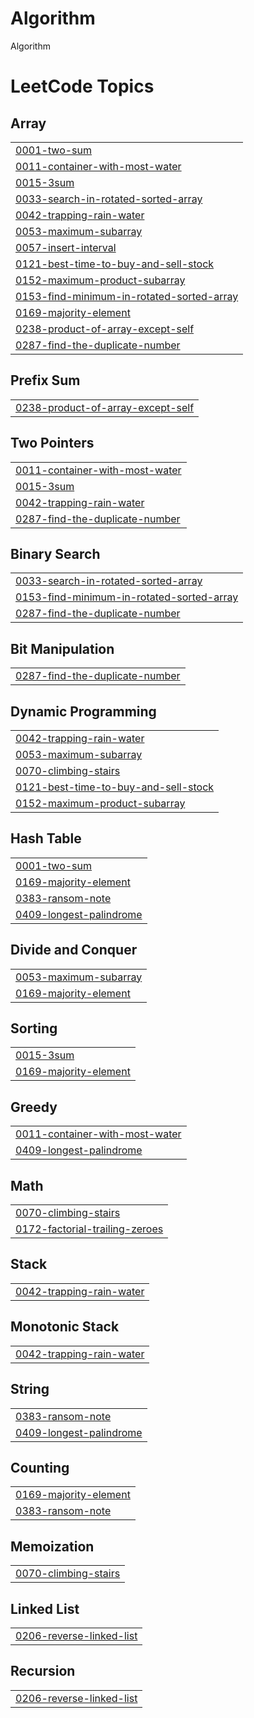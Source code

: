 # Algorithm
Algorithm

<!---LeetCode Topics Start-->
# LeetCode Topics
## Array
|  |
| ------- |
| [0001-two-sum](https://github.com/shinjuno123/Algorithm/tree/master/0001-two-sum) |
| [0011-container-with-most-water](https://github.com/shinjuno123/Algorithm/tree/master/0011-container-with-most-water) |
| [0015-3sum](https://github.com/shinjuno123/Algorithm/tree/master/0015-3sum) |
| [0033-search-in-rotated-sorted-array](https://github.com/shinjuno123/Algorithm/tree/master/0033-search-in-rotated-sorted-array) |
| [0042-trapping-rain-water](https://github.com/shinjuno123/Algorithm/tree/master/0042-trapping-rain-water) |
| [0053-maximum-subarray](https://github.com/shinjuno123/Algorithm/tree/master/0053-maximum-subarray) |
| [0057-insert-interval](https://github.com/shinjuno123/Algorithm/tree/master/0057-insert-interval) |
| [0121-best-time-to-buy-and-sell-stock](https://github.com/shinjuno123/Algorithm/tree/master/0121-best-time-to-buy-and-sell-stock) |
| [0152-maximum-product-subarray](https://github.com/shinjuno123/Algorithm/tree/master/0152-maximum-product-subarray) |
| [0153-find-minimum-in-rotated-sorted-array](https://github.com/shinjuno123/Algorithm/tree/master/0153-find-minimum-in-rotated-sorted-array) |
| [0169-majority-element](https://github.com/shinjuno123/Algorithm/tree/master/0169-majority-element) |
| [0238-product-of-array-except-self](https://github.com/shinjuno123/Algorithm/tree/master/0238-product-of-array-except-self) |
| [0287-find-the-duplicate-number](https://github.com/shinjuno123/Algorithm/tree/master/0287-find-the-duplicate-number) |
## Prefix Sum
|  |
| ------- |
| [0238-product-of-array-except-self](https://github.com/shinjuno123/Algorithm/tree/master/0238-product-of-array-except-self) |
## Two Pointers
|  |
| ------- |
| [0011-container-with-most-water](https://github.com/shinjuno123/Algorithm/tree/master/0011-container-with-most-water) |
| [0015-3sum](https://github.com/shinjuno123/Algorithm/tree/master/0015-3sum) |
| [0042-trapping-rain-water](https://github.com/shinjuno123/Algorithm/tree/master/0042-trapping-rain-water) |
| [0287-find-the-duplicate-number](https://github.com/shinjuno123/Algorithm/tree/master/0287-find-the-duplicate-number) |
## Binary Search
|  |
| ------- |
| [0033-search-in-rotated-sorted-array](https://github.com/shinjuno123/Algorithm/tree/master/0033-search-in-rotated-sorted-array) |
| [0153-find-minimum-in-rotated-sorted-array](https://github.com/shinjuno123/Algorithm/tree/master/0153-find-minimum-in-rotated-sorted-array) |
| [0287-find-the-duplicate-number](https://github.com/shinjuno123/Algorithm/tree/master/0287-find-the-duplicate-number) |
## Bit Manipulation
|  |
| ------- |
| [0287-find-the-duplicate-number](https://github.com/shinjuno123/Algorithm/tree/master/0287-find-the-duplicate-number) |
## Dynamic Programming
|  |
| ------- |
| [0042-trapping-rain-water](https://github.com/shinjuno123/Algorithm/tree/master/0042-trapping-rain-water) |
| [0053-maximum-subarray](https://github.com/shinjuno123/Algorithm/tree/master/0053-maximum-subarray) |
| [0070-climbing-stairs](https://github.com/shinjuno123/Algorithm/tree/master/0070-climbing-stairs) |
| [0121-best-time-to-buy-and-sell-stock](https://github.com/shinjuno123/Algorithm/tree/master/0121-best-time-to-buy-and-sell-stock) |
| [0152-maximum-product-subarray](https://github.com/shinjuno123/Algorithm/tree/master/0152-maximum-product-subarray) |
## Hash Table
|  |
| ------- |
| [0001-two-sum](https://github.com/shinjuno123/Algorithm/tree/master/0001-two-sum) |
| [0169-majority-element](https://github.com/shinjuno123/Algorithm/tree/master/0169-majority-element) |
| [0383-ransom-note](https://github.com/shinjuno123/Algorithm/tree/master/0383-ransom-note) |
| [0409-longest-palindrome](https://github.com/shinjuno123/Algorithm/tree/master/0409-longest-palindrome) |
## Divide and Conquer
|  |
| ------- |
| [0053-maximum-subarray](https://github.com/shinjuno123/Algorithm/tree/master/0053-maximum-subarray) |
| [0169-majority-element](https://github.com/shinjuno123/Algorithm/tree/master/0169-majority-element) |
## Sorting
|  |
| ------- |
| [0015-3sum](https://github.com/shinjuno123/Algorithm/tree/master/0015-3sum) |
| [0169-majority-element](https://github.com/shinjuno123/Algorithm/tree/master/0169-majority-element) |
## Greedy
|  |
| ------- |
| [0011-container-with-most-water](https://github.com/shinjuno123/Algorithm/tree/master/0011-container-with-most-water) |
| [0409-longest-palindrome](https://github.com/shinjuno123/Algorithm/tree/master/0409-longest-palindrome) |
## Math
|  |
| ------- |
| [0070-climbing-stairs](https://github.com/shinjuno123/Algorithm/tree/master/0070-climbing-stairs) |
| [0172-factorial-trailing-zeroes](https://github.com/shinjuno123/Algorithm/tree/master/0172-factorial-trailing-zeroes) |
## Stack
|  |
| ------- |
| [0042-trapping-rain-water](https://github.com/shinjuno123/Algorithm/tree/master/0042-trapping-rain-water) |
## Monotonic Stack
|  |
| ------- |
| [0042-trapping-rain-water](https://github.com/shinjuno123/Algorithm/tree/master/0042-trapping-rain-water) |
## String
|  |
| ------- |
| [0383-ransom-note](https://github.com/shinjuno123/Algorithm/tree/master/0383-ransom-note) |
| [0409-longest-palindrome](https://github.com/shinjuno123/Algorithm/tree/master/0409-longest-palindrome) |
## Counting
|  |
| ------- |
| [0169-majority-element](https://github.com/shinjuno123/Algorithm/tree/master/0169-majority-element) |
| [0383-ransom-note](https://github.com/shinjuno123/Algorithm/tree/master/0383-ransom-note) |
## Memoization
|  |
| ------- |
| [0070-climbing-stairs](https://github.com/shinjuno123/Algorithm/tree/master/0070-climbing-stairs) |
## Linked List
|  |
| ------- |
| [0206-reverse-linked-list](https://github.com/shinjuno123/Algorithm/tree/master/0206-reverse-linked-list) |
## Recursion
|  |
| ------- |
| [0206-reverse-linked-list](https://github.com/shinjuno123/Algorithm/tree/master/0206-reverse-linked-list) |
<!---LeetCode Topics End-->